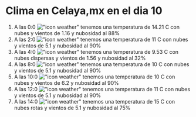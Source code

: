 # Clima en Celaya,mx en el dia 10

1. A las 0:0 !["icon weather"](http://openweathermap.org/img/w/04n.png) tenemos una temperatura de 14.21 C con nubes y  vientos de 1.16 y nubosidad al 88%
1. A las 2:0 !["icon weather"](http://openweathermap.org/img/w/04n.png) tenemos una temperatura de 11 C con nubes y  vientos de 5.1 y nubosidad al 90%
1. A las 4:0 !["icon weather"](http://openweathermap.org/img/w/03n.png) tenemos una temperatura de 9.53 C con nubes dispersas y  vientos de 1.56 y nubosidad al 32%
1. A las 8:0 !["icon weather"](http://openweathermap.org/img/w/04n.png) tenemos una temperatura de 10 C con nubes y  vientos de 5.1 y nubosidad al 90%
1. A las 10:0 !["icon weather"](http://openweathermap.org/img/w/04d.png) tenemos una temperatura de 10 C con nubes y  vientos de 6.2 y nubosidad al 90%
1. A las 12:0 !["icon weather"](http://openweathermap.org/img/w/04d.png) tenemos una temperatura de 11 C con nubes y  vientos de 5.1 y nubosidad al 90%
1. A las 14:0 !["icon weather"](http://openweathermap.org/img/w/04d.png) tenemos una temperatura de 15 C con nubes rotas y  vientos de 5.1 y nubosidad al 75%
